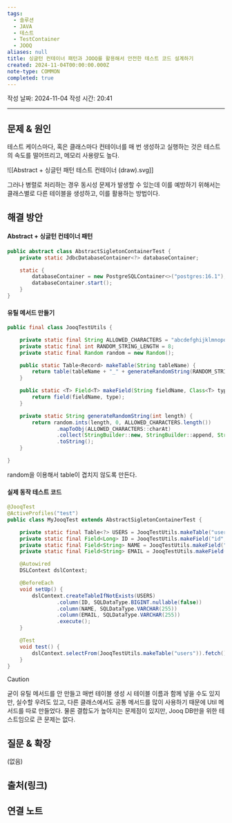 ```yaml
---
tags:
  - 솔루션
  - JAVA
  - 테스트
  - TestContainer
  - JOOQ
aliases: null
title: 싱글턴 컨테이너 패턴과 JOOQ를 활용해서 안전한 테스트 코드 설계하기
created: 2024-11-04T00:00:00.000Z
note-type: COMMON
completed: true
---
```

작성 날짜: 2024-11-04
작성 시간: 20:41


----

## 문제 & 원인

테스트 케이스마다, 혹은 클래스마다 컨테이너를 매 번 생성하고 실행하는 것은 테스트의 속도를 떨어뜨리고, 메모리 사용량도 높다.

![[Abstract + 싱글턴 패턴 테스트 컨테이너 (draw).svg]]

그러나 병렬로 처리하는 경우 동시성 문제가 발생할 수 있는데 이를 예방하기 위해서는 클래스별로 다른 테이블을 생성하고, 이를 활용하는 방법이다.


## 해결 방안

#### Abstract + 싱글턴 컨테이너 패턴

```java
public abstract class AbstractSigletonContainerTest {
    private static JdbcDatabaseContainer<?> databaseContainer;

    static {
        databaseContainer = new PostgreSQLContainer<>("postgres:16.1");
        databaseContainer.start();
    }
}

```

#### 유틸 메서드 만들기

```java
public final class JooqTestUtils {

    private static final String ALLOWED_CHARACTERS = "abcdefghijklmnopqrstuvwxyz0123456789";
    private static final int RANDOM_STRING_LENGTH = 8;
    private static final Random random = new Random();

    public static Table<Record> makeTable(String tableName) {
        return table(tableName + "_" + generateRandomString(RANDOM_STRING_LENGTH));
    }

    public static <T> Field<T> makeField(String fieldName, Class<T> type) {
        return field(fieldName, type);
    }

    private static String generateRandomString(int length) {
        return random.ints(length, 0, ALLOWED_CHARACTERS.length())
                .mapToObj(ALLOWED_CHARACTERS::charAt)
                .collect(StringBuilder::new, StringBuilder::append, StringBuilder::append)
                .toString();
    }

}
```

random을 이용해서 table이 겹치지 않도록 만든다.

#### 실제 동작 테스트 코드

```java
@JooqTest
@ActiveProfiles("test")
public class MyJooqTest extends AbstractSigletonContainerTest {

    private static final Table<?> USERS = JooqTestUtils.makeTable("users");
    private static final Field<Long> ID = JooqTestUtils.makeField("id", Long.class);
    private static final Field<String> NAME = JooqTestUtils.makeField("name", String.class);
    private static final Field<String> EMAIL = JooqTestUtils.makeField("email", String.class);

    @Autowired
    DSLContext dslContext;

    @BeforeEach
    void setUp() {
        dslContext.createTableIfNotExists(USERS)
                .column(ID, SQLDataType.BIGINT.nullable(false))
                .column(NAME, SQLDataType.VARCHAR(255))
                .column(EMAIL, SQLDataType.VARCHAR(255))
                .execute();
    }

    @Test
    void test() {
        dslContext.selectFrom(JooqTestUtils.makeTable("users")).fetch();
    }
}
```

>[!caution]
>굳이 유틸 메서드를 안 만들고 매번 테이블 생성 시 테이블 이름과 함께 넣을 수도 있지만, 실수할 우려도 있고, 다른 클래스에서도 공통 메서드를 많이 사용하기 때문에 Util 메서드를 따로 만들었다. 물론 결합도가 높아지는 문제점이 있지만, Jooq DB만을 위한 테스트임으로 큰 문제는 없다.

## 질문 & 확장

(없음)

## 출처(링크)


## 연결 노트
